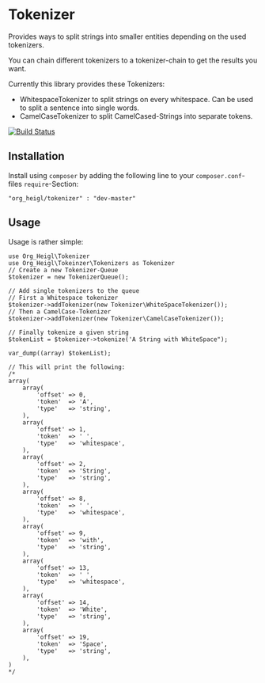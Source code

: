 # Tokenizer

Provides ways to split strings into smaller entities depending on the used
tokenizers.

You can chain different tokenizers to a tokenizer-chain to get the results you
want.

Currently this library provides these Tokenizers:

* WhitespaceTokenizer to split strings on every whitespace. Can be used to split
  a sentence into single words.
* CamelCaseTokenizer to split CamelCased-Strings into separate tokens.

[![Build Status](https://travis-ci.org/heiglandreas/Tokenizer.png)](https://travis-ci.org/heiglandreas/Tokenizer)

## Installation

Install using ```composer``` by adding the following line to your
```composer.conf```-files ```require```-Section:

    "org_heigl/tokenizer" : "dev-master"

## Usage

Usage is rather simple:

    use Org_Heigl\Tokenizer
    use Org_Heigl\Tokeinzer\Tokenizers as Tokenizer
    // Create a new Tokenizer-Queue
    $tokenizer = new TokenizerQueue();

    // Add single tokenizers to the queue
    // First a Whitespace tokenizer
    $tokenizer->addTokenizer(new Tokenizer\WhiteSpaceTokenizer());
    // Then a CamelCase-Tokenizer
    $tokenizer->addTokenizer(new Tokenizer\CamelCaseTokenizer());

    // Finally tokenize a given string
    $tokenList = $tokenizer->tokenize('A String with WhiteSpace");

    var_dump((array) $tokenList);

    // This will print the following:
    /*
    array(
        array(
            'offset' => 0,
            'token'  => 'A',
            'type'   => 'string',
        ),
        array(
            'offset' => 1,
            'token'  => ' ',
            'type'   => 'whitespace',
        ),
        array(
            'offset' => 2,
            'token'  => 'String',
            'type'   => 'string',
        ),
        array(
            'offset' => 8,
            'token'  => ' ',
            'type'   => 'whitespace',
        ),
        array(
            'offset' => 9,
            'token'  => 'with',
            'type'   => 'string',
        ),
        array(
            'offset' => 13,
            'token'  => ' ',
            'type'   => 'whitespace',
        ),
        array(
            'offset' => 14,
            'token'  => 'White',
            'type'   => 'string',
        ),
        array(
            'offset' => 19,
            'token'  => 'Space',
            'type'   => 'string',
        ),
    )
    */


